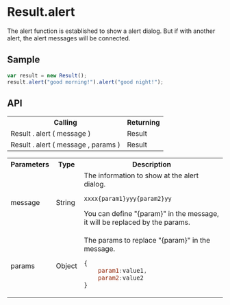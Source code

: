 <H1>Result.alert</H1>

The alert function is established to show a alert dialog.
But if with another alert, the alert messages will be connected.

<h2>Sample</h2>

```javascript
var result = new Result();
result.alert("good morning!").alert("good night!");
```

<h2>API</h2>

<table>
<tr><th>Calling</th><th>Returning</th></tr>
<tr><td>Result . alert ( message )</td><td>Result</td></tr>
<tr><td>Result . alert ( message , params )</td><td>Result</td></tr>
</table>

<table>
<tr><th>Parameters</th><th>Type</th><th>Description</th></tr>
<tr><td>message</td><td>String</td><td>The information to show at the alert dialog.

```javascript
xxxx{param1}yyy{param2}yy
```

You can define "{param}" in the message, it will be replaced by the params.
</td></tr>
<tr><td>params</td><td>Object</td><td>The params to replace "{param}" in the message.

```javascript
{
	param1:value1,
	param2:value2
}
```

</td></tr>

</table>


